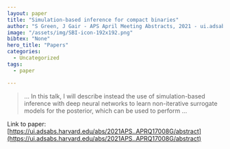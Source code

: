 ```yaml
---
layout: paper
title: "Simulation-based inference for compact binaries"
author: "S Green, J Gair - APS April Meeting Abstracts, 2021 - ui.adsabs.harvard.edu"
image: "/assets/img/SBI-icon-192x192.png"
bibtex: "None"
hero_title: "Papers"
categories:
  - Uncategorized
tags:
  - paper

---
```

>… In this talk, I will describe instead the use of simulation-based inference with deep neural networks to learn non-iterative surrogate models for the posterior, which can be used to perform …

Link to paper: [https://ui.adsabs.harvard.edu/abs/2021APS..APRQ17008G/abstract](https://ui.adsabs.harvard.edu/abs/2021APS..APRQ17008G/abstract)


